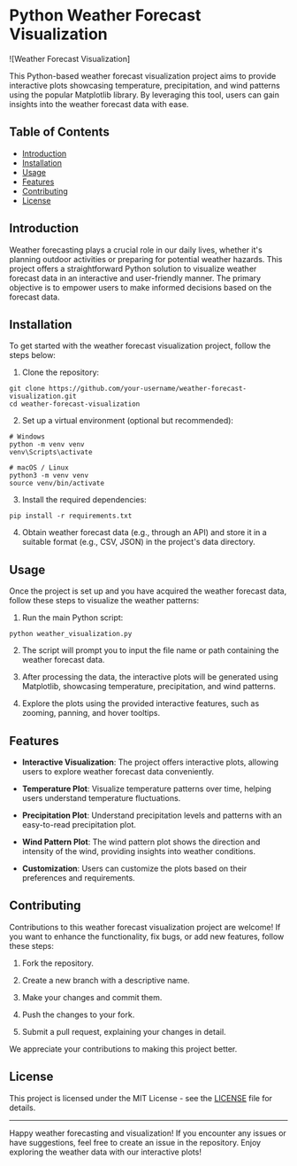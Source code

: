 # Python Weather Forecast Visualization

![Weather Forecast Visualization]

This Python-based weather forecast visualization project aims to provide interactive plots showcasing temperature, precipitation, and wind patterns using the popular Matplotlib library. By leveraging this tool, users can gain insights into the weather forecast data with ease.

## Table of Contents
- [Introduction](#introduction)
- [Installation](#installation)
- [Usage](#usage)
- [Features](#features)
- [Contributing](#contributing)
- [License](#license)

## Introduction

Weather forecasting plays a crucial role in our daily lives, whether it's planning outdoor activities or preparing for potential weather hazards. This project offers a straightforward Python solution to visualize weather forecast data in an interactive and user-friendly manner. The primary objective is to empower users to make informed decisions based on the forecast data.

## Installation

To get started with the weather forecast visualization project, follow the steps below:

1. Clone the repository:

```
git clone https://github.com/your-username/weather-forecast-visualization.git
cd weather-forecast-visualization
```

2. Set up a virtual environment (optional but recommended):

```
# Windows
python -m venv venv
venv\Scripts\activate

# macOS / Linux
python3 -m venv venv
source venv/bin/activate
```

3. Install the required dependencies:

```
pip install -r requirements.txt
```

4. Obtain weather forecast data (e.g., through an API) and store it in a suitable format (e.g., CSV, JSON) in the project's data directory.

## Usage

Once the project is set up and you have acquired the weather forecast data, follow these steps to visualize the weather patterns:

1. Run the main Python script:

```
python weather_visualization.py
```

2. The script will prompt you to input the file name or path containing the weather forecast data.

3. After processing the data, the interactive plots will be generated using Matplotlib, showcasing temperature, precipitation, and wind patterns.

4. Explore the plots using the provided interactive features, such as zooming, panning, and hover tooltips.

## Features

- **Interactive Visualization**: The project offers interactive plots, allowing users to explore weather forecast data conveniently.

- **Temperature Plot**: Visualize temperature patterns over time, helping users understand temperature fluctuations.

- **Precipitation Plot**: Understand precipitation levels and patterns with an easy-to-read precipitation plot.

- **Wind Pattern Plot**: The wind pattern plot shows the direction and intensity of the wind, providing insights into weather conditions.

- **Customization**: Users can customize the plots based on their preferences and requirements.

## Contributing

Contributions to this weather forecast visualization project are welcome! If you want to enhance the functionality, fix bugs, or add new features, follow these steps:

1. Fork the repository.

2. Create a new branch with a descriptive name.

3. Make your changes and commit them.

4. Push the changes to your fork.

5. Submit a pull request, explaining your changes in detail.

We appreciate your contributions to making this project better.

## License

This project is licensed under the MIT License - see the [LICENSE](LICENSE) file for details.

---

Happy weather forecasting and visualization! If you encounter any issues or have suggestions, feel free to create an issue in the repository. Enjoy exploring the weather data with our interactive plots!